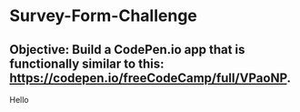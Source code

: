# Survey-Form-Challenge
## Objective: Build a CodePen.io app that is functionally similar to this: https://codepen.io/freeCodeCamp/full/VPaoNP.

Hello
